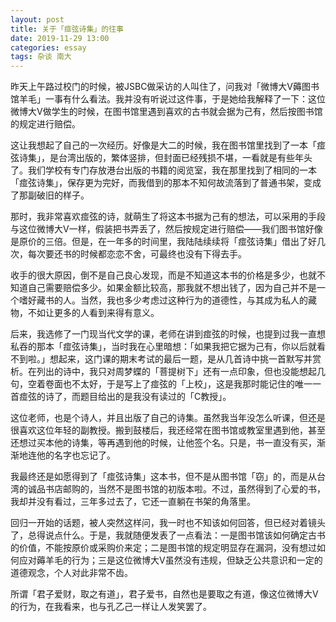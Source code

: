 ```yaml
---
layout: post
title: 关于「痖弦诗集」的往事
date: 2019-11-29 13:00
categories: essay
tags: 杂谈 南大
---
```


昨天上午路过校门的时候，被JSBC做采访的人叫住了，问我对「微博大V薅图书馆羊毛」一事有什么看法。我并没有听说过这件事，于是她给我解释了一下：这位微博大V做学生的时候，在图书馆里遇到喜欢的古书就会据为己有，然后按图书馆的规定进行赔偿。

这让我想起了自己的一次经历。好像是大二的时候，我在图书馆里找到了一本「痖弦诗集」，是台湾出版的，繁体竖排，但封面已经残损不堪，一看就是有些年头了。我们学校有专门存放港台出版的书籍的阅览室，我在那里找到了相同的一本「痖弦诗集」，保存更为完好，而我借到的那本不知何故流落到了普通书架，变成了那副破旧的样子。

那时，我非常喜欢痖弦的诗，就萌生了将这本书据为己有的想法，可以采用的手段与这位微博大V一样，假装把书弄丢了，然后按规定进行赔偿——我们图书馆好像是原价的三倍。但是，在一年多的时间里，我陆陆续续将「痖弦诗集」借出了好几次，每次要还书的时候都恋恋不舍，可最终也没有下得去手。

收手的很大原因，倒不是自己良心发现，而是不知道这本书的价格是多少，也就不知道自己需要赔偿多少。如果金额比较高，那我就不想出钱了，因为自己并不是一个嗜好藏书的人。当然，我也多少考虑过这种行为的道德性，与其成为私人的藏物，不如让更多的人看到来得有意义。

后来，我选修了一门现当代文学的课，老师在讲到痖弦的时候，也提到过我一直想私吞的那本「痖弦诗集」，当时我在心里暗想：「如果我把它据为己有，你以后就看不到啦。」想起来，这门课的期末考试的最后一题，是从几首诗中挑一首默写并赏析。在列出的诗中，我只对周梦蝶的「菩提树下」还有一点印象，但也没能想起几句，空着卷面也不太好，于是写上了痖弦的「上校」，这是我那时能记住的唯一一首痖弦的诗了，而题目给出的是我没有读过的「C教授」。

这位老师，也是个诗人，并且出版了自己的诗集。虽然我当年没怎么听课，但还是很喜欢这位年轻的副教授。搬到鼓楼后，我还经常在图书馆或教室里遇到他，甚至还想过买本他的诗集，等再遇到他的时候，让他签个名。只是，书一直没有买，渐渐地连他的名字也忘记了。

我最终还是如愿得到了「痖弦诗集」这本书，但不是从图书馆「窃」的，而是从台湾的诚品书店邮购的，当然不是图书馆的初版本啦。不过，虽然得到了心爱的书，我却并没有看过，三年多过去了，它还一直躺在书架的角落里。

回归一开始的话题，被人突然这样问，我一时也不知该如何回答，但已经对着镜头了，总得说点什么。于是，我就随便发表了一点看法：一是图书馆该如何确定古书的价值，不能按原价或采购价来定；二是图书馆的规定明显存在漏洞，没有想过如何应对薅羊毛的行为；三是这位微博大V虽然没有违规，但缺乏公共意识和一定的道德观念，个人对此非常不齿。

所谓「君子爱财，取之有道」，君子爱书，自然也是要取之有道，像这位微博大V的行为，在我看来，也与孔乙己一样让人发笑罢了。
